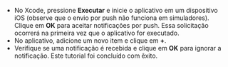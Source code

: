 
* No Xcode, pressione **Executar** e inicie o aplicativo em um dispositivo iOS (observe que o envio por push não funciona em simuladores). Clique em **OK** para aceitar notificações por push. Essa solicitação ocorrerá na primeira vez que o aplicativo for executado.
* No aplicativo, adicione um novo item e clique em **+**.
* Verifique se uma notificação é recebida e clique em **OK** para ignorar a notificação. Este tutorial foi concluído com êxito.

